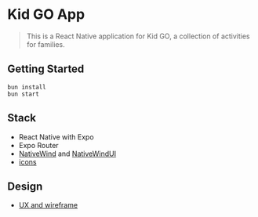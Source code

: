 # Kid GO App

> This is a React Native application for Kid GO, a collection of activities for families.

## Getting Started

```console
bun install
bun start
```

## Stack

- React Native with Expo
- Expo Router
- [NativeWind](https://www.nativewind.dev/) and [NativeWindUI](https://nativewindui.com/component/button)
- [icons](https://github.com/roninoss/icons)

## Design

- [UX and wireframe](https://excalidraw.com/#json=lkGItA5_efXmwOf_muWk6,tQ5Zbm8U50CapfkbTCNgOw)